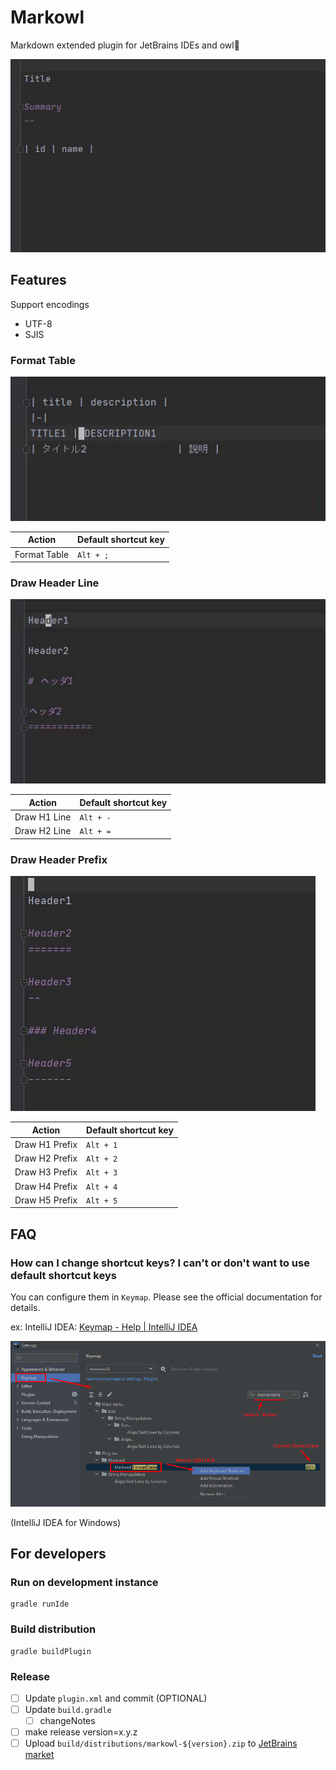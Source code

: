 Markowl
=======

Markdown extended plugin for JetBrains IDEs and owl🦉

![](docs/images/demo.gif)


Features
--------

Support encodings

* UTF-8
* SJIS


### Format Table

![](docs/images/format-table.gif)

| Action         | Default shortcut key |
| -------------- | -------------------- |
| Format Table   | `Alt + ;`            |


### Draw Header Line

![](docs/images/draw-header-line.gif)

| Action       | Default shortcut key |
| ------------ | -------------------- |
| Draw H1 Line | `Alt + -`            |
| Draw H2 Line | `Alt + =`            |


### Draw Header Prefix

![](docs/images/draw-header-prefix.gif)

| Action         | Default shortcut key |
| -------------- | -------------------- |
| Draw H1 Prefix | `Alt + 1`            |
| Draw H2 Prefix | `Alt + 2`            |
| Draw H3 Prefix | `Alt + 3`            |
| Draw H4 Prefix | `Alt + 4`            |
| Draw H5 Prefix | `Alt + 5`            |


FAQ
---

### How can I change shortcut keys? I can't or don't want to use default shortcut keys

You can configure them in `Keymap`. Please see the official documentation for details.

ex: IntelliJ IDEA: [Keymap \- Help \| IntelliJ IDEA](https://www.jetbrains.com/help/idea/settings-keymap.html)

![](docs/images/keymap.png)

(IntelliJ IDEA for Windows)


For developers
--------------

### Run on development instance

```console
gradle runIde
```

### Build distribution

```console
gradle buildPlugin
```

### Release

- [ ] Update `plugin.xml` and commit (OPTIONAL)
- [ ] Update `build.gradle`
    - [ ] changeNotes
- [ ] make release version=x.y.z
- [ ] Upload `build/distributions/markowl-${version}.zip` to [JetBrains market]

[JetBrains market]: https://plugins.jetbrains.com/plugin/edit?pluginId=14116
